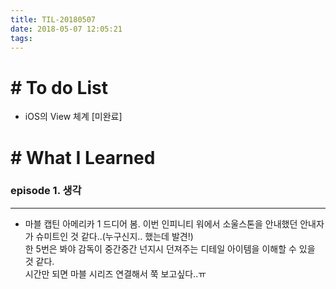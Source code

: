 ```yaml
---
title: TIL-20180507
date: 2018-05-07 12:05:21
tags: 
---
```


# # To do List

- iOS의 View 체계 [미완료]


# # What I Learned

### episode 1. 생각

---

- 마블 캡틴 아메리카 1 드디어 봄. 이번 인피니티 워에서 소울스톤을 안내했던 안내자가 슈미트인 것 같다..(누구신지.. 했는데 발견!)<br/>
한 5번은 봐야 감독이 중간중간 넌지시 던져주는 디테일 아이템을 이해할 수 있을 것 같다.<br/>
시간만 되면 마블 시리즈 연결해서 쭉 보고싶다..ㅠ
